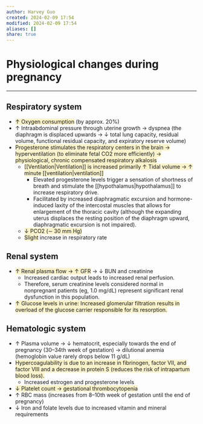 ```yaml
---
author: Harvey Guo
created: 2024-02-09 17:54
modified: 2024-02-09 17:54
aliases: []
share: true
---
```

# Physiological changes during pregnancy
---
## Respiratory system
- <span style="background:rgba(240, 200, 0, 0.2)">↑ Oxygen consumption</span> (by approx. 20%)
- ↑ Intraabdominal pressure through uterine growth → dyspnea (the diaphragm is displaced upwards → ↓ total lung capacity, residual volume, functional residual capacity, and expiratory reserve volume)
- <span style="background:rgba(240, 200, 0, 0.2)">Progesterone stimulates the respiratory centers in the brain → hyperventilation (to eliminate fetal CO2 more efficiently) → physiological, chronic compensated respiratory alkalosis</span>
	- <span style="background:rgba(240, 200, 0, 0.2)">[[Ventilation|Ventilation]] is increased primarily ↑ Tidal volume → ↑ minute [[ventilation|ventilation]]</span>
		- Elevated progesterone levels trigger a sensation of shortness of breath and stimulate the [[hypothalamus|hypothalamus]] to increase respiratory drive.
		- Facilitated by increased diaphragmatic excursion and hormone-induced laxity of the intercostal muscles that allows for enlargement of the thoracic cavity (although the expanding uterus displaces the resting position of the diaphragm upward, diaphragmatic excursion is not impaired).
	- <span style="background:rgba(240, 200, 0, 0.2)">↓ PCO2 (∼ 30 mm Hg)</span>
	- <span style="background:rgba(240, 200, 0, 0.2)">Slight</span> increase in respiratory rate
## Renal system
- <span style="background:rgba(240, 200, 0, 0.2)">↑ Renal plasma flow → ↑ GFR</span> → ↓ BUN and creatinine
	- Increased cardiac output leads to increased renal perfusion.
	- Therefore, serum creatinine levels considered normal in nonpregnant patients (eg, 1.0 mg/dL) represent significant renal dysfunction in this population.
- <span style="background:rgba(240, 200, 0, 0.2)">↑ Glucose levels in urine: Increased glomerular filtration results in overload of the glucose carrier responsible for its resorption.</span>
## Hematologic system
- ↑ Plasma volume → ↓ hematocrit, especially towards the end of pregnancy (30–34th week of gestation) → dilutional anemia (hemoglobin value rarely drops below 11 g/dL)
- <span style="background:rgba(240, 200, 0, 0.2)">Hypercoagulability is due to an increase in fibrinogen, factor VII, and factor VIII and a decrease in protein S (reduces the risk of intrapartum blood loss).</span>
	- Increased estrogen and progesterone levels
- <span style="background:rgba(240, 200, 0, 0.2)">↓ Platelet count → gestational thrombocytopenia</span>
- ↑ RBC mass (increases from 8–10th week of gestation until the end of pregnancy) 
- ↓ Iron and folate levels due to increased vitamin and mineral requirements